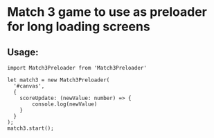 # Match 3 game to use as preloader for long loading screens

## Usage:

```
import Match3Preloader from 'Match3Preloader'

let match3 = new Match3Preloader(
  '#canvas',
  {
    scoreUpdate: (newValue: number) => {
        console.log(newValue)
    }
  }
);
match3.start();
```
